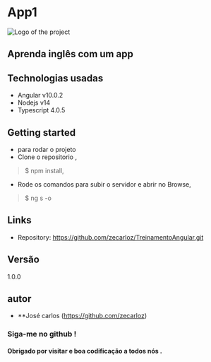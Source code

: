 # App1 

![Logo of the project](https://encrypted-tbn0.gstatic.com/images?q=tbn%3AANd9GcRphHZNGjanYTyl43WlFysaF6TXBN5DgE-qFA&usqp=CAU)
## Aprenda inglês com um app

## Technologias usadas

* Angular v10.0.2
* Nodejs v14
* Typescript 4.0.5

## Getting started

* para rodar o projeto
* Clone o repositorio ,
> $ npm install,
* Rode os comandos para subir o servidor e abrir no Browse,
> $ ng s -o 

## Links

- Repository: https://github.com/zecarloz/TreinamentoAngular.git

## Versão
1.0.0
## autor
* **José carlos (https://github.com/zecarloz)
###  Siga-me no github !
#### Obrigado por visitar e boa codificação a todos nós .
